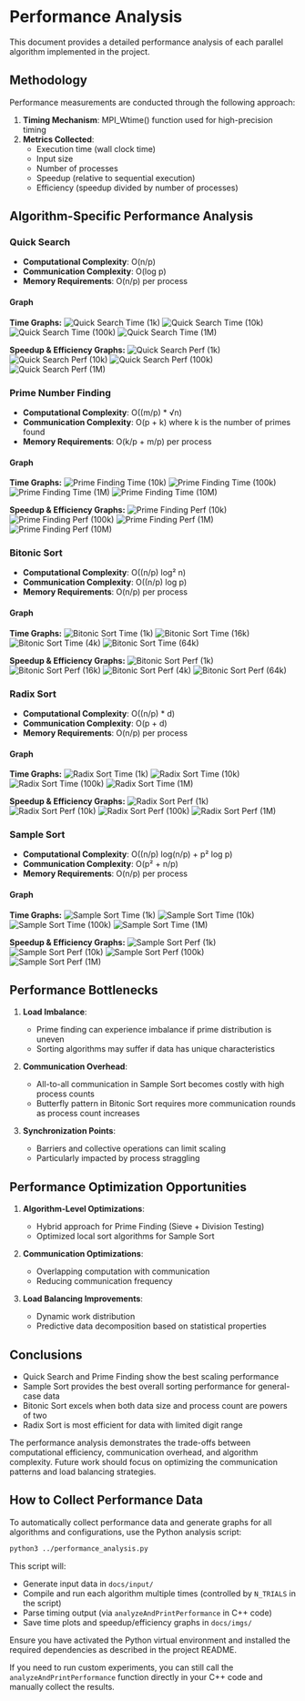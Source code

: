 # Performance Analysis

This document provides a detailed performance analysis of each parallel algorithm implemented in the project.

## Methodology

Performance measurements are conducted through the following approach:

1. **Timing Mechanism**: MPI_Wtime() function used for high-precision timing
2. **Metrics Collected**:
   - Execution time (wall clock time)
   - Input size
   - Number of processes
   - Speedup (relative to sequential execution)
   - Efficiency (speedup divided by number of processes)

## Algorithm-Specific Performance Analysis

### Quick Search

- **Computational Complexity**: O(n/p)
- **Communication Complexity**: O(log p)
- **Memory Requirements**: O(n/p) per process

#### Graph

**Time Graphs:**
![Quick Search Time (1k)](../docs/imgs/quick_search_time_1024.png)
![Quick Search Time (10k)](../docs/imgs/quick_search_time_16384.png)
![Quick Search Time (100k)](../docs/imgs/quick_search_time_131072.png)
![Quick Search Time (1M)](../docs/imgs/quick_search_time_1048576.png)

**Speedup & Efficiency Graphs:**
![Quick Search Perf (1k)](../docs/imgs/quick_search_perf_1024.png)
![Quick Search Perf (10k)](../docs/imgs/quick_search_perf_16384.png)
![Quick Search Perf (100k)](../docs/imgs/quick_search_perf_131072.png)
![Quick Search Perf (1M)](../docs/imgs/quick_search_perf_1048576.png)

### Prime Number Finding

- **Computational Complexity**: O((m/p) \* √n)
- **Communication Complexity**: O(p + k) where k is the number of primes found
- **Memory Requirements**: O(k/p + m/p) per process

#### Graph

**Time Graphs:**
![Prime Finding Time (10k)](../docs/imgs/prime_number_finding_time_1000.png)
![Prime Finding Time (100k)](../docs/imgs/prime_number_finding_time_10000.png)
![Prime Finding Time (1M)](../docs/imgs/prime_number_finding_time_100000.png)
![Prime Finding Time (10M)](../docs/imgs/prime_number_finding_time_1000000.png)

**Speedup & Efficiency Graphs:**
![Prime Finding Perf (10k)](../docs/imgs/prime_number_finding_perf_1000.png)
![Prime Finding Perf (100k)](../docs/imgs/prime_number_finding_perf_10000.png)
![Prime Finding Perf (1M)](../docs/imgs/prime_number_finding_perf_100000.png)
![Prime Finding Perf (10M)](../docs/imgs/prime_number_finding_perf_1000000.png)

### Bitonic Sort

- **Computational Complexity**: O((n/p) log² n)
- **Communication Complexity**: O((n/p) log p)
- **Memory Requirements**: O(n/p) per process

#### Graph

**Time Graphs:**
![Bitonic Sort Time (1k)](../docs/imgs/bitonic_sort_time_1024.png)
![Bitonic Sort Time (16k)](../docs/imgs/bitonic_sort_time_16384.png)
![Bitonic Sort Time (4k)](../docs/imgs/bitonic_sort_time_131072.png)
![Bitonic Sort Time (64k)](../docs/imgs/bitonic_sort_time_1048576.png)

**Speedup & Efficiency Graphs:**
![Bitonic Sort Perf (1k)](../docs/imgs/bitonic_sort_perf_1024.png)
![Bitonic Sort Perf (16k)](../docs/imgs/bitonic_sort_perf_16384.png)
![Bitonic Sort Perf (4k)](../docs/imgs/bitonic_sort_perf_131072.png)
![Bitonic Sort Perf (64k)](../docs/imgs/bitonic_sort_perf_1048576.png)

### Radix Sort

- **Computational Complexity**: O((n/p) \* d)
- **Communication Complexity**: O(p + d)
- **Memory Requirements**: O(n/p) per process

#### Graph

**Time Graphs:**
![Radix Sort Time (1k)](../docs/imgs/radix_sort_time_1024.png)
![Radix Sort Time (10k)](../docs/imgs/radix_sort_time_16384.png)
![Radix Sort Time (100k)](../docs/imgs/radix_sort_time_131072.png)
![Radix Sort Time (1M)](../docs/imgs/radix_sort_time_1048576.png)

**Speedup & Efficiency Graphs:**
![Radix Sort Perf (1k)](../docs/imgs/radix_sort_perf_1024.png)
![Radix Sort Perf (10k)](../docs/imgs/radix_sort_perf_16384.png)
![Radix Sort Perf (100k)](../docs/imgs/radix_sort_perf_131072.png)
![Radix Sort Perf (1M)](../docs/imgs/radix_sort_perf_1048576.png)

### Sample Sort

- **Computational Complexity**: O((n/p) log(n/p) + p² log p)
- **Communication Complexity**: O(p² + n/p)
- **Memory Requirements**: O(n/p) per process

#### Graph

**Time Graphs:**
![Sample Sort Time (1k)](../docs/imgs/sample_sort_time_1024.png)
![Sample Sort Time (10k)](../docs/imgs/sample_sort_time_16384.png)
![Sample Sort Time (100k)](../docs/imgs/sample_sort_time_131072.png)
![Sample Sort Time (1M)](../docs/imgs/sample_sort_time_1048576.png)

**Speedup & Efficiency Graphs:**
![Sample Sort Perf (1k)](../docs/imgs/sample_sort_perf_1024.png)
![Sample Sort Perf (10k)](../docs/imgs/sample_sort_perf_16384.png)
![Sample Sort Perf (100k)](../docs/imgs/sample_sort_perf_131072.png)
![Sample Sort Perf (1M)](../docs/imgs/sample_sort_perf_1048576.png)

## Performance Bottlenecks

1. **Load Imbalance**:

   - Prime finding can experience imbalance if prime distribution is uneven
   - Sorting algorithms may suffer if data has unique characteristics

2. **Communication Overhead**:

   - All-to-all communication in Sample Sort becomes costly with high process counts
   - Butterfly pattern in Bitonic Sort requires more communication rounds as process count increases

3. **Synchronization Points**:
   - Barriers and collective operations can limit scaling
   - Particularly impacted by process straggling

## Performance Optimization Opportunities

1. **Algorithm-Level Optimizations**:

   - Hybrid approach for Prime Finding (Sieve + Division Testing)
   - Optimized local sort algorithms for Sample Sort

2. **Communication Optimizations**:

   - Overlapping computation with communication
   - Reducing communication frequency

3. **Load Balancing Improvements**:
   - Dynamic work distribution
   - Predictive data decomposition based on statistical properties

## Conclusions

- Quick Search and Prime Finding show the best scaling performance
- Sample Sort provides the best overall sorting performance for general-case data
- Bitonic Sort excels when both data size and process count are powers of two
- Radix Sort is most efficient for data with limited digit range

The performance analysis demonstrates the trade-offs between computational efficiency, communication overhead, and algorithm complexity. Future work should focus on optimizing the communication patterns and load balancing strategies.

## How to Collect Performance Data

To automatically collect performance data and generate graphs for all algorithms and configurations, use the Python analysis script:

```bash
python3 ../performance_analysis.py
```

This script will:

- Generate input data in `docs/input/`
- Compile and run each algorithm multiple times (controlled by `N_TRIALS` in the script)
- Parse timing output (via `analyzeAndPrintPerformance` in C++ code)
- Save time plots and speedup/efficiency graphs in `docs/imgs/`

Ensure you have activated the Python virtual environment and installed the required dependencies as described in the project README.

If you need to run custom experiments, you can still call the `analyzeAndPrintPerformance` function directly in your C++ code and manually collect the results.
